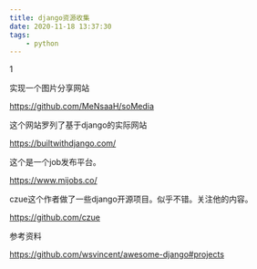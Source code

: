 ```yaml
---
title: django资源收集
date: 2020-11-18 13:37:30
tags:
	- python
---
```


1



实现一个图片分享网站

https://github.com/MeNsaaH/soMedia



这个网站罗列了基于django的实际网站

https://builtwithdjango.com/



这个是一个job发布平台。

https://www.mijobs.co/



czue这个作者做了一些django开源项目。似乎不错。关注他的内容。

https://github.com/czue



参考资料

https://github.com/wsvincent/awesome-django#projects

